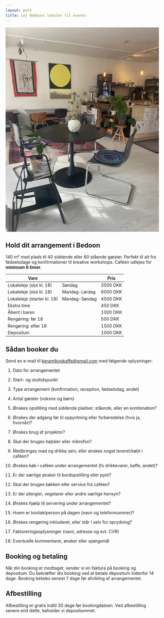 ```yaml
---
layout: post
title: Lej Bedoons lokaler til events
---
```

![](/media/arrangementer_billede.jpg)

## Hold dit arrangement i Bedoon

140 m² med plads til 40 siddende eller 80 stående gæster. Perfekt til alt fra fødselsdage og konfirmationer til kreative workshops. Caféen udlejes for **minimum 6 timer**.

| Vare |     | Pris |
| --- | --- | --- |
| Lokaleleje (slut kl. 18) | Søndag | 3500 DKK |
| Lokaleleje (slut kl. 18) | Mandag-Lørdag | 6000 DKK |
| Lokaleleje (starter kl. 18) | Mandag-Søndag | 4500 DKK |
| Ekstra time |     | 450 DKK |
| Åbent i baren |     | 1000 DKK |
| Rengøring: før 18 |     | 500 DKK |
| Rengøring: efter 18 |     | 1500 DKK |
| Depositum |     | 1000 DKK |

## Sådan booker du

Send en e-mail til [keramikogkaffe@gmail.com](mailto:keramikogkaffe@gmail.com) med følgende oplysninger:

1.  Dato for arrangementet
    
2.  Start- og sluttidspunkt
    
3.  Type arrangement (konfirmation, reception, fødselsdag, andet)
    
4.  Antal gæster (voksne og børn)
    
5.  Ønskes opstilling med siddende pladser, stående, eller en kombination?
    
6.  Ønskes der adgang før til oppyntning eller forberedelse (hvis ja, hvornår)?
    
7.  Ønskes brug af projektor?
    
8.  Skal der bruges højtaler eller mikrofon?
    
9.  Medbringes mad og drikke selv, eller ønskes noget leveret/købt i caféen?
    
10.  Ønskes køb i caféen under arrangementet (fx drikkevarer, kaffe, andet)?
    
11.  Er der særlige ønsker til bordopstilling eller pynt?
    
12.  Skal der bruges køkken eller service fra caféen?
    
13.  Er der allergier, vegetarer eller andre særlige hensyn?
    
14.  Ønskes hjælp til servering under arrangementet?
    
15.  Hvem er kontaktperson på dagen (navn og telefonnummer)?
    
16.  Ønskes rengøring inkluderet, eller står I selv for oprydning?
    
17.  Faktureringsoplysninger (navn, adresse og evt. CVR)
    
18.  Eventuelle kommentarer, ønsker eller spørgsmål
    

## Booking og betaling

Når din booking er modtaget, sender vi en faktura på booking og depositum. Du bekræfter din booking ved at betale depositum indenfor 14 dage. Booking betales senest 7 dage før afvikling af arrangementet.

## Afbestilling

Afbestilling er gratis indtil 30 dage før bookingdatoen. Ved afbestilling senere end dette, beholder vi depositummet.